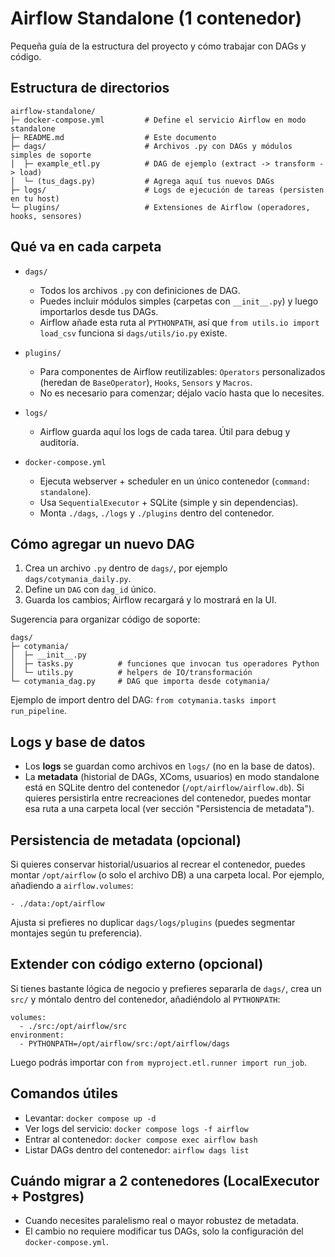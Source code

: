 # Airflow Standalone (1 contenedor)

Pequeña guía de la estructura del proyecto y cómo trabajar con DAGs y código.

## Estructura de directorios

```
airflow-standalone/
├─ docker-compose.yml         # Define el servicio Airflow en modo standalone
├─ README.md                  # Este documento
├─ dags/                      # Archivos .py con DAGs y módulos simples de soporte
│  ├─ example_etl.py          # DAG de ejemplo (extract -> transform -> load)
│  └─ (tus_dags.py)           # Agrega aquí tus nuevos DAGs
├─ logs/                      # Logs de ejecución de tareas (persisten en tu host)
└─ plugins/                   # Extensiones de Airflow (operadores, hooks, sensores)
```

## Qué va en cada carpeta

- `dags/`
  - Todos los archivos `.py` con definiciones de DAG.
  - Puedes incluir módulos simples (carpetas con `__init__.py`) y luego importarlos desde tus DAGs.
  - Airflow añade esta ruta al `PYTHONPATH`, así que `from utils.io import load_csv` funciona si `dags/utils/io.py` existe.

- `plugins/`
  - Para componentes de Airflow reutilizables: `Operators` personalizados (heredan de `BaseOperator`), `Hooks`, `Sensors` y `Macros`.
  - No es necesario para comenzar; déjalo vacío hasta que lo necesites.

- `logs/`
  - Airflow guarda aquí los logs de cada tarea. Útil para debug y auditoría.

- `docker-compose.yml`
  - Ejecuta webserver + scheduler en un único contenedor (`command: standalone`).
  - Usa `SequentialExecutor` + SQLite (simple y sin dependencias).
  - Monta `./dags`, `./logs` y `./plugins` dentro del contenedor.

## Cómo agregar un nuevo DAG

1) Crea un archivo `.py` dentro de `dags/`, por ejemplo `dags/cotymania_daily.py`.
2) Define un `DAG` con `dag_id` único.
3) Guarda los cambios; Airflow recargará y lo mostrará en la UI.

Sugerencia para organizar código de soporte:

```
dags/
├─ cotymania/
│  ├─ __init__.py
│  ├─ tasks.py          # funciones que invocan tus operadores Python
│  └─ utils.py          # helpers de IO/transformación
└─ cotymania_dag.py     # DAG que importa desde cotymania/
```

Ejemplo de import dentro del DAG: `from cotymania.tasks import run_pipeline`.

## Logs y base de datos

- Los **logs** se guardan como archivos en `logs/` (no en la base de datos).
- La **metadata** (historial de DAGs, XComs, usuarios) en modo standalone está en SQLite dentro del contenedor (`/opt/airflow/airflow.db`). Si quieres persistirla entre recreaciones del contenedor, puedes montar esa ruta a una carpeta local (ver sección "Persistencia de metadata").

## Persistencia de metadata (opcional)

Si quieres conservar historial/usuarios al recrear el contenedor, puedes montar `/opt/airflow` (o solo el archivo DB) a una carpeta local. Por ejemplo, añadiendo a `airflow.volumes`:

```
- ./data:/opt/airflow
```

Ajusta si prefieres no duplicar `dags/logs/plugins` (puedes segmentar montajes según tu preferencia).

## Extender con código externo (opcional)

Si tienes bastante lógica de negocio y prefieres separarla de `dags/`, crea un `src/` y móntalo dentro del contenedor, añadiéndolo al `PYTHONPATH`:

```
volumes:
  - ./src:/opt/airflow/src
environment:
  - PYTHONPATH=/opt/airflow/src:/opt/airflow/dags
```

Luego podrás importar con `from myproject.etl.runner import run_job`.

## Comandos útiles

- Levantar: `docker compose up -d`
- Ver logs del servicio: `docker compose logs -f airflow`
- Entrar al contenedor: `docker compose exec airflow bash`
- Listar DAGs dentro del contenedor: `airflow dags list`

## Cuándo migrar a 2 contenedores (LocalExecutor + Postgres)

- Cuando necesites paralelismo real o mayor robustez de metadata.
- El cambio no requiere modificar tus DAGs, solo la configuración del `docker-compose.yml`.
